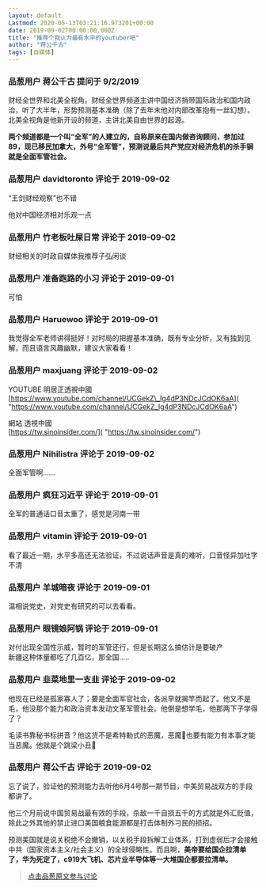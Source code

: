 ```yaml
---
layout: default
Lastmod: 2020-05-13T03:21:16.973201+00:00
date: 2019-09-02T00:00:00.000Z
title: "推荐个我认为最有水平的youtuber吧"
author: "蒋公千古"
tags: [自媒体]
---
```



### 品葱用户 **蒋公千古** 提问于 9/2/2019
    
财经全世界和北美全视角。财经全世界频道主讲中国经济捎带国际政治和国内政治，听了大半年，形势预测基本准确（除了去年末他对内部改革抱有一丝幻想）。北美全视角是他新开设的频道，主讲北美自由世界的起源。  
  
**两个频道都是一个叫“全军”的人建立的，自称原来在国内做咨询顾问，参加过89，现已移民加拿大，外号“全军管”，预测说最后共产党应对经济危机的杀手锏就是全面军管社会。**
    
                

### 品葱用户 **davidtoronto** 评论于 2019-09-02
        
“王剑财经观察”也不错  
  
他对中国经济相对乐观一点
        
                

### 品葱用户 **竹老板吐屎日常** 评论于 2019-09-02
        
财经相关的时政自媒体我推荐子弘闲谈
        
                

### 品葱用户 **准备跑路的小习** 评论于 2019-09-01
        
可怕
        
                

### 品葱用户 **Haruewoo** 评论于 2019-09-01
        
我觉得全军老师讲得挺好！对时局的把握基本准确，既有专业分析，又有独到见解，而且语言风趣幽默，建议大家看看！
        
                

### 品葱用户 **maxjuang** 评论于 2019-09-02
        
YOUTUBE 明居正透視中國  
[https://www.youtube.com/channel/UCGekZ\_Ig4dP3NDcJCdOK6aA]( "https://www.youtube.com/channel/UCGekZ_Ig4dP3NDcJCdOK6aA")  
  
  
網站 透視中國  
[https://tw.sinoinsider.com/]( "https://tw.sinoinsider.com/")
        
                

### 品葱用户 **Nihilistra** 评论于 2019-09-02
        
全面军管啊......
        
                

### 品葱用户 **疯狂习近平** 评论于 2019-09-01
        
全军的普通话口音太重了，感觉是河南一带
        
                

### 品葱用户 **vitamin** 评论于 2019-09-01
        
看了最近一期，水平多高还无法验证，不过说话声音是真的难听，口音怪异加吐字不清
        
                

### 品葱用户 **羊城暗夜** 评论于 2019-09-01
        
温相说党史，对党史有研究的可以去看看。
        
                

### 品葱用户 **眼镜娘阿锅** 评论于 2019-09-01
        
对付出现全国性示威，暂时的军管还行，但是长期这么搞估计是要破产  
新疆这种体量都吃了几百亿，那全国.....
        
                

### 品葱用户 **韭菜地里一支韭** 评论于 2019-09-02
        
他现在已经是孤家寡人了；要是全面军官社会，各派早就揭竿而起了。他又不是毛，他没那个能力和政治资本发动文革军管社会。他倒是想学毛，他那两下子学得了？  
  
毛读书靠秘书标拼音？他这货不是希特勒式的恶魔，恶魔👿也要有能力有本事才能当恶魔。他就是个跳梁小丑🤡
        
                

### 品葱用户 **蒋公千古** 评论于 2019-09-02
        
忘了说了，验证他的预测能力去听他6月4号那一期节目，中美贸易战双方的手段都讲了。  
  
他三个月前说中国贸易战最有效的手段，杀敌一千自损五千的方式就是外汇贬值，除此之外其他的禁止进口美国粮食能源都是打击体制外刁民的损招。  
  
  
预测美国就是说关税绝不会撤销，以关税手段拆解工业体系，打到虚弱后才会接触中共（国家资本主义/社会主义）的全球侵略性。而且啊，**美帝要给国企拉清单了，华为死定了，c919大飞机、芯片业半导体等一大堆国企都要拉清单。**
        
                





> [点击品葱原文参与讨论](https://pincong.rocks/question/7917)

